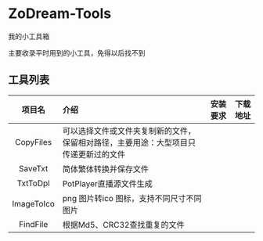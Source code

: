 # ZoDream-Tools
 我的小工具箱

主要收录平时用到的小工具，免得以后找不到


## 工具列表

|项目名|介绍|安装要求|下载地址|
|:--:|:--|:--|:--:|
|CopyFiles|可以选择文件或文件夹复制新的文件，保留相对路径，主要用途：大型项目只传递更新过的文件|||
|SaveTxt|简体繁体转换并保存文件|||
|TxtToDpl|PotPlayer直播源文件生成|||
|ImageToIco|png 图片转ico 图标，支持不同尺寸不同图片|||
|FindFile|根据Md5、CRC32查找重复的文件|||

